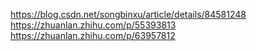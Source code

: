 https://blog.csdn.net/songbinxu/article/details/84581248
https://zhuanlan.zhihu.com/p/55393813
https://zhuanlan.zhihu.com/p/63957812

